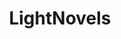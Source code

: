 ---
title: LightNovels
crosslinks:
- Roboragi
- noveltranslations
- anime
- manga
- OreGairuSNAFU
- swordartonline
- u_imguralbumbot
- Mahouka
- overlord
- araragi
- Re_Zero
- Konosuba
- autourbanbot
- Haganai
- sukasuka
- Shinkai
- litrpg
- youtubefactsbot
- HighSchoolDxD
- Hakomari
---